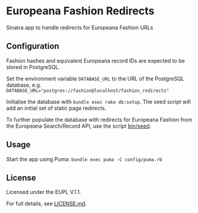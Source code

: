 # Europeana Fashion Redirects

Sinatra app to handle redirects for Europeana Fashion URLs

## Configuration

Fashion hashes and equivalent Europeana record IDs are expected to be stored in
PostgreSQL.

Set the environment variable `DATABASE_URL` to the URL of the PostgreSQL
database, e.g. `DATABASE_URL="postgres://fashion@localhost/fashion_redirects"`

Initialise the database with `bundle exec rake db:setup`. The seed script will
add an initial set of static page redirects.

To further populate the database with redirects for Europeana Fashion from the
Europeana Search/Record API, use the script [bin/seed](bin/seed).

## Usage

Start the app using Puma: `bundle exec puma -C config/puma.rb`

## License

Licensed under the EUPL V.1.1.

For full details, see [LICENSE.md](LICENSE.md).

